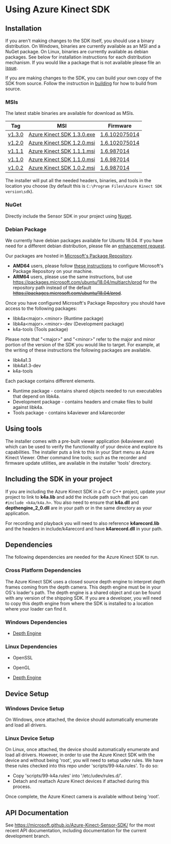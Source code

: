 # Using Azure Kinect SDK

## Installation

If you aren't making changes to the SDK itself, you should use a binary
distribution. On Windows, binaries are currently available as an MSI and a
NuGet package. On Linux, binaries are currently available as debian packages.
See below for installation instructions for each distribution mechanism. If
you would like a package that is not available please file an
[issue](https://github.com/microsoft/Azure-Kinect-Sensor-SDK/issues/new?assignees=&labels=Enhancement&template=feature-request--enhancement-.md&title=).

If you are making changes to the SDK, you can build your own copy of the SDK
from source. Follow the instruction in [building](building.md) for how to
build from source.

### MSIs

The latest stable binaries are available for download as MSIs.

   Tag                                                                               | MSI                                                                                                                                              | Firmware
-------------------------------------------------------------------------------------|--------------------------------------------------------------------------------------------------------------------------------------------------|----------------------------------------------------------------------------------------------------------------------------------------
  [v1.3.0](https://github.com/microsoft/Azure-Kinect-Sensor-SDK/releases/tag/v1.3.0) | [Azure Kinect SDK 1.3.0.exe](https://download.microsoft.com/download/e/6/6/e66482b2-b6c1-4e34-bfee-95294163fc40/Azure%20Kinect%20SDK%201.3.0.exe) | [1.6.102075014](https://download.microsoft.com/download/1/9/8/198048e8-63f2-45c6-8f96-1fd541d1b4bc/AzureKinectDK_Fw_1.6.102075014.bin)
  [v1.2.0](https://github.com/microsoft/Azure-Kinect-Sensor-SDK/releases/tag/v1.2.0) | [Azure Kinect SDK 1.2.0.msi](http://download.microsoft.com/download/1/9/8/198048e8-63f2-45c6-8f96-1fd541d1b4bc/Azure%20Kinect%20SDK%201.2.0.msi) | [1.6.102075014](https://download.microsoft.com/download/1/9/8/198048e8-63f2-45c6-8f96-1fd541d1b4bc/AzureKinectDK_Fw_1.6.102075014.bin)
  [v1.1.1](https://github.com/Microsoft/Azure-Kinect-Sensor-SDK/releases/tag/v1.1.1) | [Azure Kinect SDK 1.1.1.msi](http://download.microsoft.com/download/4/9/0/490A8EB2-FFCA-4BAD-B0AD-0581CCE438FC/Azure%20Kinect%20SDK%201.1.1.msi) | [1.6.987014](https://download.microsoft.com/download/4/9/0/490A8EB2-FFCA-4BAD-B0AD-0581CCE438FC/AzureKinectDK_Fw_1.6.987014.bin)
  [v1.1.0](https://github.com/Microsoft/Azure-Kinect-Sensor-SDK/releases/tag/v1.1.0) | [Azure Kinect SDK 1.1.0.msi](http://download.microsoft.com/download/E/B/D/EBDBB3C1-ED3F-4236-96D6-2BCB352F3710/Azure%20Kinect%20SDK%201.1.0.msi) | [1.6.987014](https://download.microsoft.com/download/4/9/0/490A8EB2-FFCA-4BAD-B0AD-0581CCE438FC/AzureKinectDK_Fw_1.6.987014.bin)
  [v1.0.2](https://github.com/Microsoft/Azure-Kinect-Sensor-SDK/releases/tag/v1.0.2) | [Azure Kinect SDK 1.0.2.msi](http://download.microsoft.com/download/B/4/D/B4D26442-DDA5-40C2-9913-3B23AE84A806/Azure%20Kinect%20SDK%201.0.2.msi) | [1.6.987014](https://download.microsoft.com/download/4/9/0/490A8EB2-FFCA-4BAD-B0AD-0581CCE438FC/AzureKinectDK_Fw_1.6.987014.bin)

The installer will put all the needed headers, binaries, and tools in the
location you choose (by default this is `C:\Program Files\Azure Kinect SDK
version\sdk`).

### NuGet

Directly include the Sensor SDK in your project using
[Nuget](https://www.nuget.org/packages/microsoft.azure.kinect.sensor/).

### Debian Package

We currently have debian packages available for Ubuntu 18.04. If you have
need for a different debian distribution, please file an
[enhancement request](https://aka.ms/azurekinectfeedback).

Our packages are hosted in [Microsoft's Package
Repository](https://packages.microsoft.com). 
* **AMD64** users, please follow [these
instructions](https://docs.microsoft.com/en-us/windows-server/administration/linux-package-repository-for-microsoft-software)
to configure Microsoft's Package Repository on your machine.
* **ARM64** users, please use the same instructions, but use https://packages.microsoft.com/ubuntu/18.04/multiarch/prod for the repository path instead of the default ~~https://packages.microsoft.com/ubuntu/18.04/prod~~.


Once you have configured Microsoft's Package Repository you should have access
to the following packages:

* libk4a\<major\>.\<minor\> (Runtime package)
* libk4a\<major\>.\<minor\>-dev (Development package)
* k4a-tools (Tools package)

Please note that "\<major\>" and "\<minor\>" refer to the major and minor
portion of the version of the SDK you would like to target. For example, at the writing of these instructions the following packages are available.

* libk4a1.3
* libk4a1.3-dev
* k4a-tools

Each package contains different elements.

* Runtime package - contains shared objects needed to run executables that depend on libk4a.
* Development package - contains headers and cmake files to build against libk4a.
* Tools package - contains k4aviewer and k4arecorder

## Using tools

The installer comes with a pre-built viewer application (k4aviewer.exe) which can be used to verify the
functionality of your device and explore its capabilities. The installer puts a link to this in your Start
menu as Azure Kinect Viewer. Other command line tools; such as the recorder and firmware update utilities, are
available in the installer 'tools' directory.

## Including the SDK in your project

If you are including the Azure Kinect SDK in a C or C++ project, update your project to link to **k4a.lib** and
add the include path such that you can `#include <k4a/k4a.h>`. You also need to ensure that **k4a.dll** and **depthengine_2_0.dll** are in your path or in the same directory as your application.

For recording and playback you will need to also reference **k4arecord.lib** and the headers in include/k4arecord and have
**k4arecord.dll** in your path.

## Dependencies

The following dependencies are needed for the Azure Kinect SDK to run.

### Cross Platform Dependencies

The Azure Kinect SDK uses a closed source depth engine to interpret depth frames
coming from the depth camera. This depth engine must be in your OS's loader's
path. The depth engine is a shared object and can be found with any version
of the shipping SDK. If you are a developer, you will need to copy this
depth engine from where the SDK is installed to a location where your loader
can find it.

### Windows Dependencies

* [Depth Engine](depthengine.md)

### Linux Dependencies

* OpenSSL

* OpenGL

* [Depth Engine](depthengine.md)

## Device Setup

### Windows Device Setup

On Windows, once attached, the device should automatically enumerate and load
all drivers.

### Linux Device Setup

On Linux, once attached, the device should automatically enumerate and load
all drivers. However, in order to use the Azure Kinect SDK with the device and without
being 'root', you will need to setup udev rules. We have these rules checked
into this repo under 'scripts/99-k4a.rules'. To do so:

* Copy 'scripts/99-k4a.rules' into '/etc/udev/rules.d/'.
* Detach and reattach Azure Kinect devices if attached during this process.

Once complete, the Azure Kinect camera is available without being 'root'.

## API Documentation

See https://microsoft.github.io/Azure-Kinect-Sensor-SDK/ for the most recent API documentation, including documentation for the current
development branch.
